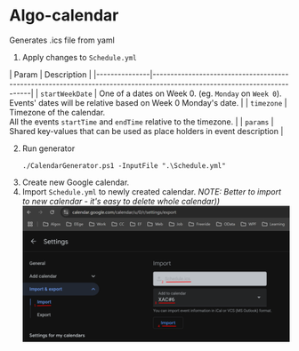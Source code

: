 # Algo-calendar

Generates .ics file from yaml

1. Apply changes to `Schedule.yml`

| Param         | Description                                                                                                              |
      |---------------|--------------------------------------------------------------------------------------------------------------------------|
| `startWeekDate` | One of a dates on Week 0. (eg. `Monday` on `Week 0`). <br/>Events' dates will be relative based on Week 0 Monday's date. |
| `timezone`      | Timezone of the calendar. <br/>All the events `startTime` and `endTime` relative to the timezone.                        |
| `params`        | Shared key-values that can be used as place holders in event description                                                 |

2. Run generator
    ```shell
    ./CalendarGenerator.ps1 -InputFile ".\Schedule.yml"
    ```
3. Create new Google calendar.
4. Import `Schedule.yml` to newly created calendar.  _NOTE: Better to import to new calendar - it's easy to delete whole calendar))_
   ![Image](Import.png)
